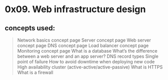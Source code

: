 # 0x09. Web infrastructure design

## concepts used:

> Network basics concept page
> Server concept page
> Web server concept page
> DNS concept page
> Load balancer concept page
> Monitoring concept page
> What is a database
> What’s the difference between a web server and an app server?
> DNS record types
> Single point of failure
> How to avoid downtime when deploying new code
> High availability cluster (active-active/active-passive)
> What is HTTPS
> What is a firewall
